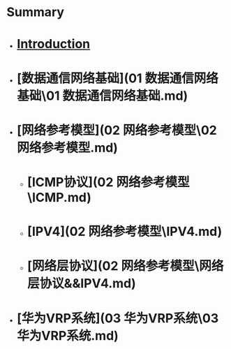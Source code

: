 # Summary

* # [Introduction](README.md)



* # [数据通信网络基础](01 数据通信网络基础\01 数据通信网络基础.md)

* # [网络参考模型](02 网络参考模型\02 网络参考模型.md)
	* # [ICMP协议](02 网络参考模型\ICMP.md) 
	
	* # [IPV4](02 网络参考模型\IPV4.md) 
	
	* # [网络层协议](02 网络参考模型\网络层协议&&IPV4.md) 
	
* # [华为VRP系统](03 华为VRP系统\03 华为VRP系统.md) 